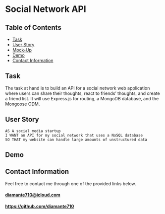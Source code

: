 # Social Network API

## Table of Contents

* [Task](#Task)
* [User Story](#User-Story)
* [Mock-Up](#Mock-Up)
* [Demo](#Demo)
* [Contact Information](#Contact-Information)

## <a name="Task"></a>Task

The task at hand is to build an API for a social network web application where users can share their thoughts, react to friends’ thoughts, and create a friend list. It will use Express.js for routing, a MongoDB database, and the Mongoose ODM.

## <a name="User Story"></a>User Story

```
AS A social media startup
I WANT an API for my social network that uses a NoSQL database
SO THAT my website can handle large amounts of unstructured data
```

## <a name="Demo"></a>Demo



## <a name="Contact Information"></a>Contact Information

Feel free to contact me through one of the provided links below.
#### diamante710@icloud.com
#### https://github.com/diamante710